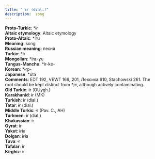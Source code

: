 ```yaml
---
title: " ɨr (dial.)"
description:  song
---
```


<strong>Proto-Turkic</strong>:  *ɨr<br>
<strong>Altaic etymology</strong>:  Altaic etymology<br>
<strong> Proto-Altaic</strong>:  *íru<br>
<strong>Meaning</strong>:  song<br>
<strong>Russian meaning</strong>:  песня<br>
<strong>Turkic</strong>:  *ɨr<br>
<strong>Mongolian</strong>:  *ira-ɣu<br>
<strong>Tungus-Manchu</strong>:  *ir-ke-<br>
<strong>Korean</strong>:  *ɨrp-<br>
<strong>Japanese</strong>:  *útá<br>
<strong>Comments</strong>:  EDT 192, VEWT 166, 201, Лексика 610, Stachowski 261. The root should be kept distinct from *jɨr, although actively contaminating.<br>
<strong>Old Turkic</strong>:  ɨr (OUygh.)<br>
<strong>Karakhanid</strong>:  ɨr (MK)<br>
<strong>Turkish</strong>:  ɨr (dial.)<br>
<strong>Tatar</strong>:  ɨr (dial.)<br>
<strong>Middle Turkic</strong>:  ɨr (Pav. C., AH)<br>
<strong>Turkmen</strong>:  ɨr (dial.)<br>
<strong>Khakassian</strong>:  ɨr<br>
<strong>Oyrat</strong>:  ɨr<br>
<strong>Yakut</strong>:  ɨrɨa<br>
<strong>Dolgan</strong>:  ɨrɨa<br>
<strong>Tuva</strong>:  ɨr<br>
<strong>Tofalar</strong>:  ɨr<br>
<strong>Kirghiz</strong>:  ɨr<br>


